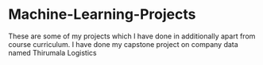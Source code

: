 # Machine-Learning-Projects
These are some of my projects which I have done in additionally apart from course curriculum. I have done my capstone project on company data named Thirumala Logistics

